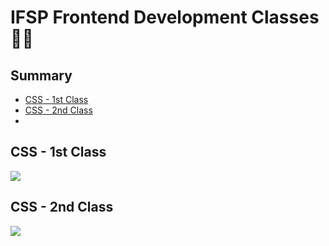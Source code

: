 # IFSP Frontend Development Classes 🧑‍💻

## Summary
- [CSS - 1st Class](#)
- [CSS - 2nd Class](#)
-
## CSS - 1st Class
<img src="https://raw.githubusercontent.com/gabrieIbarboza/ifsp-frontend-development/css-classes/doc/00_responsiveexample.gif"/>

## CSS - 2nd Class
<img src="https://raw.githubusercontent.com/gabrieIbarboza/ifsp-frontend-development/css-classes/doc/01_grocery.gif"/>
